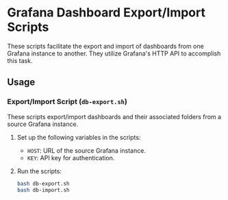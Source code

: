 # Grafana Dashboard Export/Import Scripts

These scripts facilitate the export and import of dashboards from one Grafana instance to another. They utilize Grafana's HTTP API to accomplish this task.

## Usage

### Export/Import Script (`db-export.sh`)

These scripts export/import dashboards and their associated folders from a source Grafana instance.

1. Set up the following variables in the scripts:
   - `HOST`: URL of the source Grafana instance.
   - `KEY`: API key for authentication.

2. Run the scripts:
   ```bash
   bash db-export.sh
   bash db-import.sh

